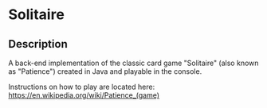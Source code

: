 # Solitaire

## Description
A back-end implementation of the classic card game "Solitaire" (also known as "Patience") created in Java and playable in the console.

Instructions on how to play are located here: https://en.wikipedia.org/wiki/Patience_(game)
